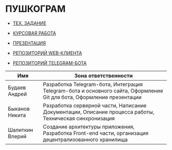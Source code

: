 # ПУШКОГРАМ

- [ТЕХ. ЗАДАНИЕ](https://github.com/saxplayer1/gunscope/blob/main/%D0%94%D0%9E%D0%9A%D0%A3%D0%9C%D0%95%D0%9D%D0%A2%D0%AB/%D0%A2%D0%B5%D1%85%D0%BD%D0%B8%D1%87%D0%B5%D1%81%D0%BA%D0%BE%D0%B5%20%D0%97%D0%B0%D0%B4%D0%B0%D0%BD%D0%B8%D0%B5.docx)
- [КУРСОВАЯ РАБОТА](https://github.com/saxplayer1/gunscope/blob/main/%D0%94%D0%9E%D0%9A%D0%A3%D0%9C%D0%95%D0%9D%D0%A2%D0%AB/%D0%9A%D1%83%D1%80%D1%81%D0%BE%D0%B2%D0%B0%D1%8F%20%D1%80%D0%B0%D0%B1%D0%BE%D1%82%D0%B0.docx)
- [ПРЕЗЕНТАЦИЯ](https://github.com/saxplayer1/gunscope/blob/main/%D0%94%D0%9E%D0%9A%D0%A3%D0%9C%D0%95%D0%9D%D0%A2%D0%AB/%D0%9F%D1%80%D0%B5%D0%B7%D0%B5%D0%BD%D1%82%D0%B0%D1%86%D0%B8%D1%8F.pptx)

- [РЕПОЗИТОРИЙ WEB-КЛИЕНТА](https://github.com/saxplayer1/gunscope)
- [РЕПОЗИТОРИЙ TELEGRAM-БОТА](https://github.com/SlenSL/gunscope_bot)

| Имя             | Зона ответственности                                                                                                  |
|-----------------|-----------------------------------------------------------------------------------------------------------------------|
| Будаев Андрей   | Разработка Telegram-бота, Интеграция Telegram-бота и основного сайта, Оформление Git для бота, Оформление презентации |
| Быканов Никита  | Разработка серверной части, Написание Документации, Описание процесса работы, Техническая синхронизация               |
| Шалиткин Влерий | Создание архитектуры приложения, Разработка Front-end части, организация децентрализованного хранилища                |
